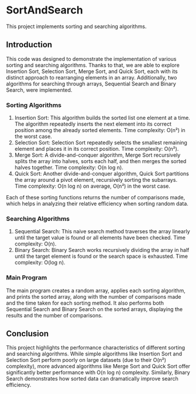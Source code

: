 # SortAndSearch
This project implements sorting and searching algorithms.

## Introduction
This code was designed to demonstrate the implementation of various sorting and searching algorithms. Thanks to that, we are able to explore Insertion Sort, Selection Sort, Merge Sort, and Quick Sort, each with its distinct approach to rearranging elements in an array. Additionally, two algorithms for searching through arrays, Sequential Search and Binary Search, were implemented.

### Sorting Algorithms
1. Insertion Sort: This algorithm builds the sorted list one element at a time. The algorithm repeatedly inserts the next element into its correct position among the already sorted elements. Time complexity: O(n²) in the worst case.
2. Selection Sort: Selection Sort repeatedly selects the smallest remaining element and places it in its correct position. Time complexity: O(n²).
3. Merge Sort: A divide-and-conquer algorithm, Merge Sort recursively splits the array into halves, sorts each half, and then merges the sorted halves together. Time complexity: O(n log n).
4. Quick Sort: Another divide-and-conquer algorithm, Quick Sort partitions the array around a pivot element, recursively sorting the subarrays. Time complexity: O(n log n) on average, O(n²) in the worst case.

Each of these sorting functions returns the number of comparisons made, which helps in analyzing their relative efficiency when sorting random data.

### Searching Algorithms
1. Sequential Search: This naive search method traverses the array linearly until the target value is found or all elements have been checked. Time complexity: O(n).
2. Binary Search: Binary Search works recursively dividing the array in half until the target element is found or the search space is exhausted. Time complexity: O(log n).

### Main Program
The main program creates a random array, applies each sorting algorithm, and prints the sorted array, along with the number of comparisons made and the time taken for each sorting method. It also performs both Sequential Search and Binary Search on the sorted arrays, displaying the results and the number of comparisons.

## Conclusion
This project highlights the performance characteristics of different sorting and searching algorithms. While simple algorithms like Insertion Sort and Selection Sort perform poorly on large datasets (due to their O(n²) complexity), more advanced algorithms like Merge Sort and Quick Sort offer significantly better performance with O(n log n) complexity. Similarly, Binary Search demonstrates how sorted data can dramatically improve search efficiency.
